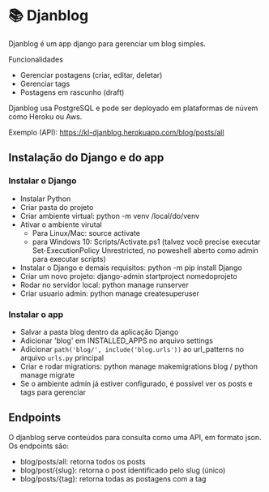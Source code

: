 # 📚 Djanblog
Djanblog é um app django para gerenciar um blog simples.

Funcionalidades
- Gerenciar postagens (criar, editar, deletar)
- Gerenciar tags
- Postagens em rascunho (draft)

Djanblog usa PostgreSQL e pode ser deployado em plataformas de núvem como Heroku ou Aws.

Exemplo (API): https://kl-djanblog.herokuapp.com/blog/posts/all

## Instalação do Django e do app
### Instalar o Django
- Instalar Python
- Criar pasta do projeto
- Criar ambiente virtual: python -m venv /local/do/venv
- Ativar o ambiente virutal
    - Para Linux/Mac: source activate
    - para Windows 10: Scripts/Activate.ps1 (talvez você precise executar Set-ExecutionPolicy Unrestricted, no poweshell aberto como admin para executar scripts)
- Instalar o Django e demais requisitos: python -m pip install Django
- Criar um novo projeto: django-admin startproject nomedoprojeto
- Rodar no servidor local: python manage runserver
- Criar usuario admin: python manage createsuperuser

### Instalar o app
- Salvar a pasta blog dentro da aplicação Django
- Adicionar 'blog' em INSTALLED_APPS no arquivo settings
- Adicionar `path('blog/', include('blog.urls'))` ao url_patterns no arquivo `urls.py` principal
- Criar e rodar migrations: python manage makemigrations blog / python manage migrate 
- Se o ambiente admin já estiver configurado, é possivel ver os posts e tags para gerenciar

## Endpoints
O djanblog serve conteúdos para consulta como uma API, em formato json.
Os endpoints são:
- blog/posts/all: retorna todos os posts
- blog/post/{slug}: retorna o post identificado pelo slug (único)
- blog/posts/{tag}: retorna todas as postagens com a tag